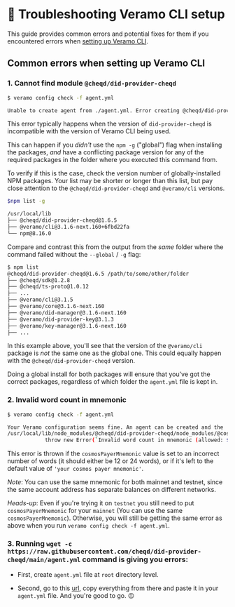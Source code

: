# 🤨 Troubleshooting Veramo CLI setup

This guide provides common errors and potential fixes for them if you encountered errors when [setting up Veramo CLI](setup-cli.md).

## Common errors when setting up Veramo CLI

### 1. Cannot find module `@cheqd/did-provider-cheqd`

```bash
$ veramo config check -f agent.yml

Unable to create agent from ./agent.yml. Error creating @cheqd/did-provider-cheqd['CheqdDIDProvider']: Cannot find module '@cheqd/did-provider-cheqd'
```

This error typically happens when the version of `did-provider-cheqd` is incompatible with the version of Veramo CLI being used.

This can happen if you _didn't_ use the `npm -g` ("global") flag when installing the packages, _and_ have a conflicting package version for any of the required packages in the folder where you executed this command from.

To verify if this is the case, check the version number of globally-installed NPM packages. Your list may be shorter or longer than this list, but pay close attention to the `@cheqd/did-provider-cheqd` and `@veramo/cli` versions.

```bash
$npm list -g

/usr/local/lib
├── @cheqd/did-provider-cheqd@1.6.5
├── @veramo/cli@3.1.6-next.160+6fbd22fa
└── npm@8.16.0
```

Compare and contrast this from the output from the _same_ folder where the command failed without the `--global` / `-g` flag:

```bash
$ npm list
@cheqd/did-provider-cheqd@1.6.5 /path/to/some/other/folder
├── @cheqd/sdk@1.2.8
├── @cheqd/ts-proto@1.0.12
├── ...
├── @veramo/cli@3.1.5
├── @veramo/core@3.1.6-next.160
├── @veramo/did-manager@3.1.6-next.160
├── @veramo/did-provider-key@3.1.3
├── @veramo/key-manager@3.1.6-next.160
├── ...
```

In this example above, you'll see that the version of the `@veramo/cli` package is _not_ the same one as the global one. This could equally happen with the `@cheqd/did-provider-cheqd` version.

Doing a global install for both packages will ensure that you've got the correct packages, regardless of which folder the `agent.yml` file is kept in.

### 2. Invalid word count in mnemonic

```bash
$ veramo config check -f agent.yml

Your Veramo configuration seems fine. An agent can be created and the 'agent.execute()' method can be called on it.
/usr/local/lib/node_modules/@cheqd/did-provider-cheqd/node_modules/@cosmjs/crypto/build/bip39.js:2137
            throw new Error(`Invalid word count in mnemonic (allowed: ${allowedWordsLengths} got: ${words.length})`);
```

This error is thrown if the `cosmosPayerMnemonic` value is set to an incorrect number of words (it should either be 12 or 24 words), or if it's left to the default value of `'your cosmos payer mnemonic'`.

_Note_: You can use the same mnemonic for both mainnet and testnet, since the same account address has separate balances on different networks.

_Heads-up_: Even if you're trying it on `testnet` you still need to put `cosmosPayerMnemonic` for your `mainnet` (You can use the same `cosmosPayerMnemonic`). Otherwise, you will still be getting the same error as above when you run `veramo config check -f agent.yml`.

### 3. Running `wget -c https://raw.githubusercontent.com/cheqd/did-provider-cheqd/main/agent.yml` command is giving you errors:

- First, create `agent.yml` file at `root` directory level.

- Second, go to this [url](https://raw.githubusercontent.com/cheqd/did-provider-cheqd/main/agent.yml), copy everything from there and paste it in your `agent.yml` file. And you're good to go. 😉

